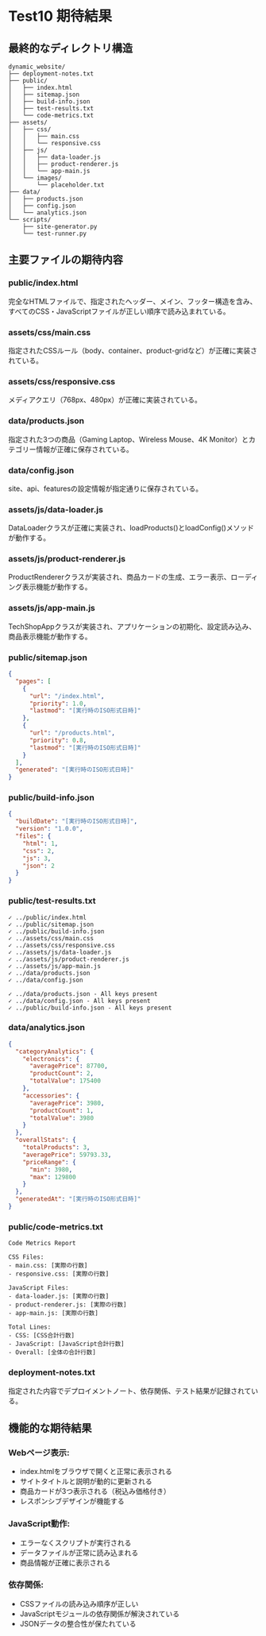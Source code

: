 # Test10 期待結果

## 最終的なディレクトリ構造

```
dynamic_website/
├── deployment-notes.txt
├── public/
│   ├── index.html
│   ├── sitemap.json
│   ├── build-info.json
│   ├── test-results.txt
│   └── code-metrics.txt
├── assets/
│   ├── css/
│   │   ├── main.css
│   │   └── responsive.css
│   ├── js/
│   │   ├── data-loader.js
│   │   ├── product-renderer.js
│   │   └── app-main.js
│   └── images/
│       └── placeholder.txt
├── data/
│   ├── products.json
│   ├── config.json
│   └── analytics.json
└── scripts/
    ├── site-generator.py
    └── test-runner.py
```

## 主要ファイルの期待内容

### public/index.html
完全なHTMLファイルで、指定されたヘッダー、メイン、フッター構造を含み、すべてのCSS・JavaScriptファイルが正しい順序で読み込まれている。

### assets/css/main.css
指定されたCSSルール（body、container、product-gridなど）が正確に実装されている。

### assets/css/responsive.css
メディアクエリ（768px、480px）が正確に実装されている。

### data/products.json
指定された3つの商品（Gaming Laptop、Wireless Mouse、4K Monitor）とカテゴリー情報が正確に保存されている。

### data/config.json
site、api、featuresの設定情報が指定通りに保存されている。

### assets/js/data-loader.js
DataLoaderクラスが正確に実装され、loadProducts()とloadConfig()メソッドが動作する。

### assets/js/product-renderer.js
ProductRendererクラスが実装され、商品カードの生成、エラー表示、ローディング表示機能が動作する。

### assets/js/app-main.js
TechShopAppクラスが実装され、アプリケーションの初期化、設定読み込み、商品表示機能が動作する。

### public/sitemap.json
```json
{
  "pages": [
    {
      "url": "/index.html",
      "priority": 1.0,
      "lastmod": "[実行時のISO形式日時]"
    },
    {
      "url": "/products.html", 
      "priority": 0.8,
      "lastmod": "[実行時のISO形式日時]"
    }
  ],
  "generated": "[実行時のISO形式日時]"
}
```

### public/build-info.json
```json
{
  "buildDate": "[実行時のISO形式日時]",
  "version": "1.0.0",
  "files": {
    "html": 1,
    "css": 2,
    "js": 3,
    "json": 2
  }
}
```

### public/test-results.txt
```
✓ ../public/index.html
✓ ../public/sitemap.json
✓ ../public/build-info.json
✓ ../assets/css/main.css
✓ ../assets/css/responsive.css
✓ ../assets/js/data-loader.js
✓ ../assets/js/product-renderer.js
✓ ../assets/js/app-main.js
✓ ../data/products.json
✓ ../data/config.json

✓ ../data/products.json - All keys present
✓ ../data/config.json - All keys present
✓ ../public/build-info.json - All keys present
```

### data/analytics.json
```json
{
  "categoryAnalytics": {
    "electronics": {
      "averagePrice": 87700,
      "productCount": 2,
      "totalValue": 175400
    },
    "accessories": {
      "averagePrice": 3980,
      "productCount": 1,
      "totalValue": 3980
    }
  },
  "overallStats": {
    "totalProducts": 3,
    "averagePrice": 59793.33,
    "priceRange": {
      "min": 3980,
      "max": 129800
    }
  },
  "generatedAt": "[実行時のISO形式日時]"
}
```

### public/code-metrics.txt
```
Code Metrics Report

CSS Files:
- main.css: [実際の行数]
- responsive.css: [実際の行数]

JavaScript Files:
- data-loader.js: [実際の行数]
- product-renderer.js: [実際の行数]
- app-main.js: [実際の行数]

Total Lines:
- CSS: [CSS合計行数]
- JavaScript: [JavaScript合計行数]
- Overall: [全体の合計行数]
```

### deployment-notes.txt
指定された内容でデプロイメントノート、依存関係、テスト結果が記録されている。

## 機能的な期待結果

### Webページ表示:
- index.htmlをブラウザで開くと正常に表示される
- サイトタイトルと説明が動的に更新される
- 商品カードが3つ表示される（税込み価格付き）
- レスポンシブデザインが機能する

### JavaScript動作:
- エラーなくスクリプトが実行される
- データファイルが正常に読み込まれる
- 商品情報が正確に表示される

### 依存関係:
- CSSファイルの読み込み順序が正しい
- JavaScriptモジュールの依存関係が解決されている
- JSONデータの整合性が保たれている